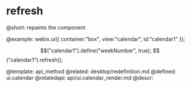 refresh
=============



@short:
	repaints the component

@example:
webix.ui({
	container:"box",
	view:"calendar",
    id:"calendar1"
});
            
$$("calendar1").define("weekNumber", true);
$$("calendar1").refresh();

@template:	api_method
@related:
	desktop/redefinition.md
@defined:	ui.calendar	
@relatedapi:
	api/ui.calendar_render.md
@descr:


